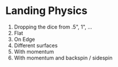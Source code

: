 # Landing Physics

1. Dropping the dice from .5", 1", ...
2. Flat
3. On Edge
4. Different surfaces
5. With momentum
6. With momentum and backspin / sidespin

